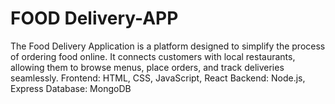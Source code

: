 # FOOD Delivery-APP
The Food Delivery Application is a platform designed to simplify the process of ordering food online. It connects customers with local restaurants, allowing them to browse menus, place orders, and track deliveries seamlessly.
Frontend: HTML, CSS, JavaScript, React
Backend: Node.js, Express
Database: MongoDB
